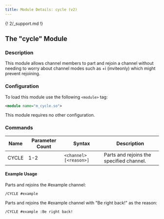 ```yaml
---
title: Module Details: cycle (v2)
---
```


{! 2/_support.md !}

## The "cycle" Module

### Description

This module allows channel members to part and rejoin a channel without needing to worry about channel modes such as +i (inviteonly) which might prevent rejoining.

### Configuration

To load this module use the following `<module>` tag:

```xml
<module name="m_cycle.so">
```

This module requires no other configuration.

### Commands

Name  | Parameter Count | Syntax                 | Description
----- | --------------- | ---------------------- | -----------
CYCLE | 1-2             | `<channel> [<reason>]` | Parts and rejoins the specified channel.

#### Example Usage

Parts and rejoins the #example channel:

```plaintext
/CYCLE #example
```

Parts and rejoins the #example channel with "Be right back!" as the reason:

```plaintext
/CYCLE #example :Be right back!
```
